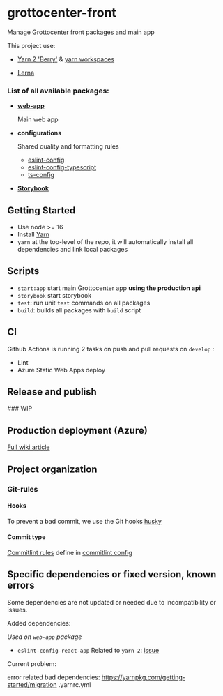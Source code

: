 # grottocenter-front

Manage Grottocenter front packages and main app

This project use:
- [Yarn 2 'Berry'](https://github.com/yarnpkg/berry) & [yarn workspaces](https://classic.yarnpkg.com/en/docs/workspaces/)
  
- [Lerna](https://github.com/lerna/lerna)



### List of all available packages:
- [**web-app**](/packages/web-app/README.md)

  Main web app
    
- **configurations**
  
  Shared quality and formatting rules
  
  - [eslint-config](/packages/eslint-config/README.md)
  - [eslint-config-typescript](/external/eslint-config/README.md)
  - [ts-config](/external/ts-config/README.md)
    
- [**Storybook**](/packages/storybook/README.md)

## Getting Started

- Use node >= 16
- Install [Yarn](https://yarnpkg.com/getting-started/install)
- `yarn` at the top-level of the repo, it will automatically install all dependencies and link local packages

## Scripts
- `start:app` start main Grottocenter app **using the production api**
- `storybook` start storybook
- `test`: run unit `test` commands on all packages
- `build`: builds all packages with `build` script

## CI

Github Actions is running 2 tasks on push and pull requests on `develop` :
 - Lint
 - Azure Static Web Apps deploy

## Release and publish

### WIP

## Production deployment (Azure)

[Full wiki article](https://github.com/GrottoCenter/grottocenter-front/wiki/Production-deployment-(Azure))

## Project organization

### Git-rules

#### Hooks

To prevent a bad commit, we use the Git hooks [husky](https://github.com/typicode/husky)

#### Commit type

[Commitlint rules](https://www.conventionalcommits.org/en/v1.0.0/) define in [commitlint config](commitlint.config.js)


## Specific dependencies or fixed version, known errors
Some dependencies are not updated or needed due to incompatibility or issues.

Added dependencies:
  
  *Used on `web-app` package*
- `eslint-config-react-app`
  Related to `yarn 2`: [issue](https://github.com/facebook/create-react-app/issues/10463)
  

Current problem:

error related bad dependencies:
https://yarnpkg.com/getting-started/migration
.yarnrc.yml

